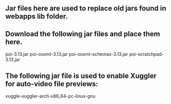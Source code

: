 ## Jar files here are used to replace old jars found in webapps lib folder.

## Download the following jar files and place them here.

poi-3.13.jar
poi-ooxml-3.13.jar
poi-ooxml-schemas-3.13.jar
poi-scratchpad-3.13.jar

## The following jar file is used to enable Xuggler for auto-video file previews:

xuggle-xuggler-arch-x86_64-pc-linux-gnu


